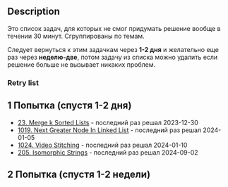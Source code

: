 ## Description

Это список задач, для которых не смог придумать решение вообще в течении 30 минут. Сгруппированы по темам. 

Следует вернуться к этим задачкам через **1-2 дня** и желательно еще раз через **неделю-две**, потом задачу из списка можно удалить если решение больше не вызывает никаких проблем.

### Retry list

## 1 Попытка (спустя 1-2 дня)

* [23. Merge k Sorted Lists](https://leetcode.com/problems/merge-k-sorted-lists/) - последний раз решал 2023-12-30
* [1019. Next Greater Node In Linked List](https://leetcode.com/problems/next-greater-node-in-linked-list/) - последний раз решал 2024-01-05
* [1024. Video Stitching](https://leetcode.com/problems/video-stitching/) - последний раз решал 2024-01-10
* [205. Isomorphic Strings](https://leetcode.com/problems/isomorphic-strings/) - последний раз решал 2024-09-02

## 2 Попытка (спустя 1-2 недели)
